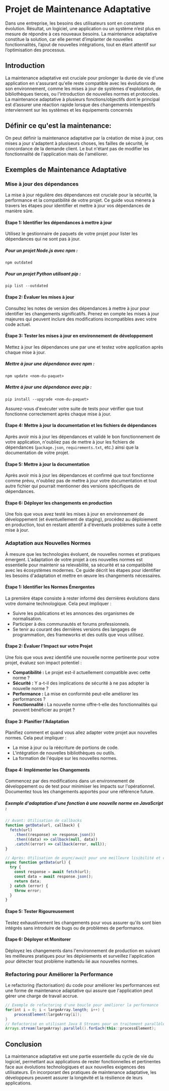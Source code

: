# Projet de Maintenance Adaptative

Dans une entreprise, les besoins des utilisateurs sont en constante évolution. Résultat, un logiciel, une application ou un système n’est plus en mesure de répondre à ces nouveaux besoins. La maintenance adaptative constitue la solution, car elle permet d’implanter de nouvelles fonctionnalités, l’ajout de nouvelles intégrations, tout en étant attentif sur l’optimisation des processus.

## Introduction

La maintenance adaptative est cruciale pour prolonger la durée de vie d'une application en s'assurant qu'elle reste compatible avec les évolutions de son environnement, comme les mises à jour de systèmes d'exploitation, de bibliothèques tierces, ou l'introduction de nouvelles normes et protocoles.
La maintenance adaptative à plusieurs fonctions/objectifs dont le principal est d’assurer une réaction rapide lorsque des changements intempestifs interviennent sur les systèmes et les équipements concernés

## Définir ce qu'est la maintenance:

On peut définir la maintenance adaptative par la création de mise à jour, ces mises a jour s'adaptent à plusiseurs choses, les failles de sécurité, le concordance de la demande client. Le but n'étant pas de modifier les fonctionnalité de l'application mais de l'améliorer. 

## Exemples de Maintenance Adaptative

### Mise à jour des dépendances

La mise à jour régulière des dépendances est cruciale pour la sécurité, la performance et la compatibilité de votre projet. Ce guide vous mènera à travers les étapes pour identifier et mettre à jour vos dépendances de manière sûre.

#### Étape 1: Identifier les dépendances à mettre à jour

Utilisez le gestionnaire de paquets de votre projet pour lister les dépendances qui ne sont pas à jour.

##### Pour un projet Node.js avec npm :

~~~shell
npm outdated
~~~

##### Pour un projet Python utilisant pip :

~~~shell
pip list --outdated
~~~

#### Étape 2: Évaluer les mises à jour

Consultez les notes de version des dépendances à mettre à jour pour identifier les changements significatifs. Prenez en compte les mises à jour majeures qui peuvent inclure des modifications incompatibles avec votre code actuel.

#### Étape 3: Tester les mises à jour en environnement de développement

Mettez à jour les dépendances une par une et testez votre application après chaque mise à jour.

##### Mettre à jour une dépendance avec npm :

~~~shell
npm update <nom-du-paquet>
~~~

##### Mettre à jour une dépendance avec pip :

~~~shell
pip install --upgrade <nom-du-paquet>
~~~

Assurez-vous d'exécuter votre suite de tests pour vérifier que tout fonctionne correctement après chaque mise à jour.

#### Étape 4: Mettre à jour la documentation et les fichiers de dépendances

Après avoir mis à jour les dépendances et validé le bon fonctionnement de votre application, n'oubliez pas de mettre à jour les fichiers de dépendances (`package.json`, `requirements.txt`, etc.) ainsi que la documentation de votre projet.

#### Étape 5: Mettre à jour la documentation

Après avoir mis à jour les dépendances et confirmé que tout fonctionne comme prévu, n'oubliez pas de mettre à jour votre documentation et tout autre fichier qui pourrait mentionner des versions spécifiques de dépendances.

#### Étape 6: Déployer les changements en production

Une fois que vous avez testé les mises à jour en environnement de développement (et éventuellement de staging), procédez au déploiement en production, tout en restant attentif à d'éventuels problèmes suite à cette mise à jour.


### Adaptation aux Nouvelles Normes

À mesure que les technologies évoluent, de nouvelles normes et pratiques émergent. L'adaptation de votre projet à ces nouvelles normes est essentielle pour maintenir sa relevabilité, sa sécurité et sa compatibilité avec les écosystèmes modernes. Ce guide décrit les étapes pour identifier les besoins d'adaptation et mettre en œuvre les changements nécessaires.

#### Étape 1: Identifier les Normes Émergentes

La première étape consiste à rester informé des dernières évolutions dans votre domaine technologique. Cela peut impliquer :

- Suivre les publications et les annonces des organismes de normalisation.
- Participer à des communautés et forums professionnels.
- Se tenir au courant des dernières versions des langages de programmation, des frameworks et des outils que vous utilisez.

#### Étape 2: Évaluer l'Impact sur votre Projet

Une fois que vous avez identifié une nouvelle norme pertinente pour votre projet, évaluez son impact potentiel :

- **Compatibilité :** Le projet est-il actuellement compatible avec cette norme ?
- **Sécurité :** Y a-t-il des implications de sécurité à ne pas adopter la nouvelle norme ?
- **Performance :** La mise en conformité peut-elle améliorer les performances ?
- **Fonctionnalité :** La nouvelle norme offre-t-elle des fonctionnalités qui peuvent bénéficier au projet ?

#### Étape 3: Planifier l'Adaptation

Planifiez comment et quand vous allez adapter votre projet aux nouvelles normes. Cela peut impliquer :

- La mise à jour ou la réécriture de portions de code.
- L'intégration de nouvelles bibliothèques ou outils.
- La formation de l'équipe sur les nouvelles normes.

#### Étape 4: Implémenter les Changements

Commencez par des modifications dans un environnement de développement ou de test pour minimiser les impacts sur l'opérationnel. Documentez tous les changements apportés pour une référence future.

##### Exemple d'adaptation d'une fonction à une nouvelle norme en JavaScript :

~~~javascript
// Avant: Utilisation de callbacks
function getData(url, callback) {
  fetch(url)
    .then((response) => response.json())
    .then((data) => callback(null, data))
    .catch((error) => callback(error, null));
}

// Après: Utilisation de async/await pour une meilleure lisibilité et conformité avec les normes modernes
async function getData(url) {
  try {
    const response = await fetch(url);
    const data = await response.json();
    return data;
  } catch (error) {
    throw error;
  }
}
~~~

#### Étape 5: Tester Rigoureusement

Testez exhaustivement les changements pour vous assurer qu'ils sont bien intégrés sans introduire de bugs ou de problèmes de performance.

#### Étape 6: Déployer et Monitorer

Déployez les changements dans l'environnement de production en suivant les meilleures pratiques pour les déploiements et surveillez l'application pour détecter tout problème inattendu lié aux nouvelles normes.


### Refactoring pour Améliorer la Performance

Le refactoring (factorisation) du code pour améliorer les performances est une forme de maintenance adaptative qui assure que l'application peut gérer une charge de travail accrue.

~~~java
// Exemple de refactoring d'une boucle pour améliorer la performance
for(int i = 0; i < largeArray.length; i++) {
    processElement(largeArray[i]);
}
// Refactorisé en utilisant Java 8 Streams pour un traitement parallèle
Arrays.stream(largeArray).parallel().forEach(this::processElement);
~~~

## Conclusion

La maintenance adaptative est une partie essentielle du cycle de vie du logiciel, permettant aux applications de rester fonctionnelles et pertinentes face aux évolutions technologiques et aux nouvelles exigences des utilisateurs. En incorporant des pratiques de maintenance adaptative, les développeurs peuvent assurer la longévité et la résilience de leurs applications.
